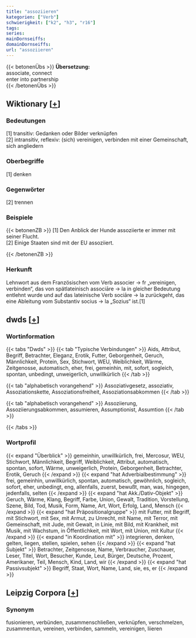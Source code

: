```yaml
---
title: "assoziieren"
kategorien: ["Verb"]
schwierigkeit: ["k2", "h3", "r16"]
tags:
series:
mainDornseiffs:
domainDornseiffs:
url: "assoziieren"
---
```


{{< betonenÜbs >}}
**Übersetzung:**  
associate, connect  
enter into partnership  
{{< /betonenÜbs >}}

## Wiktionary [[+](https://de.wiktionary.org/wiki/assoziieren)]

### Bedeutungen
[1] transitiv: Gedanken oder Bilder verknüpfen  
[2] intransitiv, reflexiv: (sich) vereinigen, verbinden mit einer Gemeinschaft, sich angliedern  

### Oberbegriffe
[1] denken  

### Gegenwörter
[2] trennen  

### Beispiele
{{< betonenZB >}}
[1] Den Anblick der Hunde assoziierte er immer mit seiner Flucht.  
[2] Einige Staaten sind mit der EU assoziiert.  

{{< /betonenZB >}}
### Herkunft
Lehnwort aus dem Französischen vom Verb associer → fr „vereinigen, verbinden“, das von spätlateinisch associāre → la in gleicher Bedeutung entlehnt wurde und auf das lateinische Verb sociāre → la zurückgeht, das eine Ableitung vom Substantiv socius → la „Sozius“ ist.[1]  



## dwds [[+](https://www.dwds.de/wb/assoziieren)]

### Wortinformation
{{< tabs "Dwds" >}}
{{< tab "Typische Verbindungen" >}}
Aids, Attribut, Begriff, Betrachter, Eleganz, Erotik, Futter, Geborgenheit, Geruch, Männlichkeit, Protein, Sex, Stichwort, WEU, Weiblichkeit, Wärme, Zeitgenosse, automatisch, eher, frei, gemeinhin, mit, sofort, sogleich, spontan, unbedingt, unweigerlich, unwillkürlich
{{< /tab >}}

{{< tab "alphabetisch vorangehend" >}}
Assoziativgesetz, assoziativ, Assoziationskette, Assoziationsfreiheit, Assoziationsabkommen
{{< /tab >}}

{{< tab "alphabetisch vorangehend" >}}
Assoziierung, Assoziierungsabkommen, assumieren, Assumptionist, Assumtion
{{< /tab >}}

{{< /tabs >}}

### Wortprofil
{{< expand "Überblick" >}} gemeinhin, unwillkürlich, frei, Mercosur, WEU, Stichwort, Männlichkeit, Begriff, Weiblichkeit, Attribut, automatisch, spontan, sofort, Wärme, unweigerlich, Protein, Geborgenheit, Betrachter, Erotik, Geruch {{< /expand >}}
{{< expand "hat Adverbialbestimmung" >}} frei, gemeinhin, unwillkürlich, spontan, automatisch, gewöhnlich, sogleich, sofort, eher, unbedingt, eng, allenfalls, zuerst, bewußt, man, was, hingegen, jedenfalls, selten {{< /expand >}}
{{< expand "hat Akk./Dativ-Objekt" >}} Geruch, Wärme, Klang, Begriff, Farbe, Union, Gewalt, Tradition, Vorstellung, Szene, Bild, Tod, Musik, Form, Name, Art, Wort, Erfolg, Land, Mensch {{< /expand >}}
{{< expand "hat Präpositionalgruppe" >}} mit Futter, mit Begriff, mit Stichwort, mit Sex, mit Armut, zu Unrecht, mit Name, mit Terror, mit Gemeinschaft, mit Jude, mit Gewalt, in Linie, mit Bild, mit Krankheit, mit Musik, mit Wachstum, in Öffentlichkeit, mit Wort, mit Union, mit Kultur {{< /expand >}}
{{< expand "in Koordination mit" >}} integrieren, denken, gelten, liegen, stellen, spielen, sehen {{< /expand >}}
{{< expand "hat Subjekt" >}} Betrachter, Zeitgenosse, Name, Verbraucher, Zuschauer, Leser, Titel, Wort, Besucher, Kunde, Leut, Bürger, Deutsche, Prozent, Amerikaner, Teil, Mensch, Kind, Land, wir {{< /expand >}}
{{< expand "hat Passivsubjekt" >}} Begriff, Staat, Wort, Name, Land, sie, es, er {{< /expand >}}

## Leipzig Corpora [[+](https://corpora.uni-leipzig.de/en/res?word=assoziieren&corpusId=deu_newscrawl-public_2018)]


### Synonym
fusionieren, verbünden, zusammenschließen, verknüpfen, verschmelzen, zusammentun, vereinen, verbinden, sammeln, vereinigen, liieren

